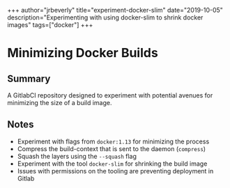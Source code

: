 +++
author="jrbeverly"
title="experiment-docker-slim"
date="2019-10-05"
description="Experimenting with using docker-slim to shrink docker images"
tags=["docker"]
+++
# Minimizing Docker Builds

## Summary

A GitlabCI repository designed to experiment with potential avenues for minimizing the size of a build image.

## Notes

* Experiment with flags from `docker:1.13` for minimizing the process
* Compress the build-context that is sent to the daemon (`compress`)
* Squash the layers using the `--squash` flag
* Experiment with the tool `docker-slim` for shrinking the build image
* Issues with permissions on the tooling are preventing deployment in Gitlab